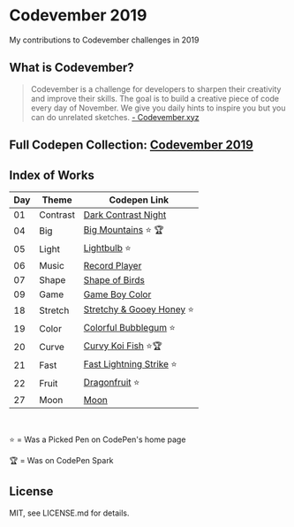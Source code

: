 # Codevember 2019
My contributions to Codevember challenges in 2019


## What is Codevember?
>Codevember is a challenge for developers to sharpen their creativity and improve their skills. The goal is to build a creative piece of code every day of November. We give you daily hints to inspire you but you can do unrelated sketches.
[- Codevember.xyz](http://codevember.xyz/)

## Full Codepen Collection: [Codevember 2019](https://codepen.io/collection/neGLyp)

## Index of Works
| Day   | Theme     | Codepen Link |
|-------|-----------|--------------|
| 01    | Contrast  | [Dark Contrast Night](https://codepen.io/janmez/full/ZEEvOyW) |
| 04    | Big       | [Big Mountains](https://codepen.io/janmez/full/rNNJJeZ) ⭐️ 🏆|
| 05    | Light     | [Lightbulb](https://codepen.io/janmez/full/ZEExXmq) ⭐️|
| 06    | Music     | [Record Player](https://codepen.io/janmez/full/oNNdYoO) |
| 07    | Shape     | [Shape of Birds](https://codepen.io/janmez/full/KKKRjVQ) |
| 09    | Game      | [Game Boy Color](https://codepen.io/janmez/full/BaaVeWX) |
| 18    | Stretch   | [Stretchy & Gooey Honey](https://codepen.io/janmez/full/XWWoLpX) ⭐️|
| 19    | Color     | [Colorful Bubblegum](https://codepen.io/janmez/full/jOOdzdN) ⭐️|
| 20    | Curve     | [Curvy Koi Fish](https://codepen.io/janmez/full/LYYaboV) ⭐️🏆|
| 21    | Fast      | [Fast Lightning Strike](https://codepen.io/janmez/full/jOOREzP) ⭐️|
| 22    | Fruit     | [Dragonfruit](https://codepen.io/janmez/full/zYYXBYb) ⭐️|
| 27    | Moon      | [Moon](https://codepen.io/janmez/full/wvvVREm) |
<br/>

⭐️ = Was a Picked Pen on CodePen's home page

🏆 = Was on CodePen Spark
## License
MIT, see LICENSE.md for details.